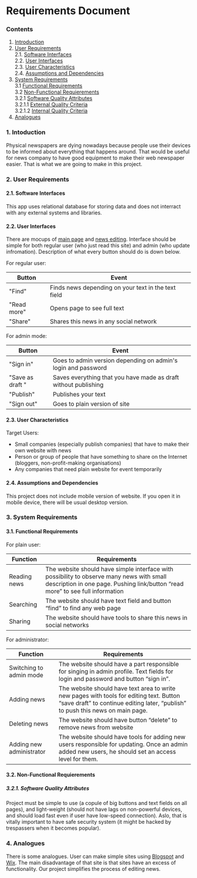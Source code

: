 # Requirements Document
### Contents
1. [Introduction](#1)
2. [User Requirements](#2) <br>
  2.1. [Software Interfaces](#2.1) <br>
  2.2. [User Interfaces](#2.2) <br>
  2.3. [User Characteristics](#2.3) <br>
  2.4. [Assumptions and Dependencies](#2.4) <br>
3. [System Requirements](#3.) <br>
  3.1 [Functional Requirements](#3.1) <br>
  3.2 [Non-Functional Requierements](#3.2) <br>
    3.2.1 [Software Quality Attributes](#3.2.1) <br>
    3.2.1.1 [External Quality Criteria](#3.2.1.1) <br>
    3.2.1.2 [Internal Quality Criteria](#3.2.1.2) <br>
4. [Analogues](#4) <br>

### 1\. Intoduction <a name="1"></a>
Physical newspapers are dying nowadays because people use their devices to be informed about everything that happens around. That would be useful for news company to have good equipment to make their web newspaper easier.
That is what we are going to make in this project.

### 2\. User Requirements <a name="2"></a>
#### 2.1\. Software Interfaces <a name="2.1"></a>
This app uses relational database for storing data and does not interract with any external systems and libraries.
#### 2.2\. User Interfaces <a name="2.2"></a>
There are mocups of [main page](https://raw.githubusercontent.com/peekhovsky/trtpo-news-portal-2018/master/docs/Mockups/main-page.png) and [news editing](https://raw.githubusercontent.com/peekhovsky/trtpo-news-portal-2018/master/docs/Mockups/news-editing.png).
Interface should be simple for both regular user (who just read this site) and admin (who update infromation). Description of what every button should do is down below.

For regular user:

Button | Event
--- | ---
"Find" | Finds news depending on your text in the text field
"Read more" | Opens page to see full text
"Share" | Shares this news in any social network

For admin mode: 

Button | Event
--- | ---
"Sign in" | Goes to admin version depending on admin's login and password 
"Save as draft " | Saves everything that you have made as draft without publishing 
"Publish" | Publishes your text
"Sign out" | Goes to plain version of site

 
#### 2.3\. User Characteristics <a name="2.3"></a>
Target Users:
* Small companies (especially publish companies) that have to make their own website with news
* Person or group of people that have something to share on the Internet (bloggers, non-profit-making organisations)
* Any companies that need plain website for event temporarily

#### 2.4\. Assumptions and Dependencies <a name="2.4"></a>
This project does not include mobile version of website. If you open it in mobile device, there will be usual desktop version. 

### 3\. System Requirements <a name="3"></a>

#### 3.1\. Functional Requirements <a name="3.1"></a>

For plain user:

Function | Requirements
--- | ---
Reading news | The website should have simple interface with possibility to observe many news with small description in one page. Pushing link/button “read more” to see full information
Searching |   The website should have text field and button “find” to find any web page
Sharing | The website should have tools to share this news in social networks

For administrator:

Function | Requirements
--- | ---
Switching to admin mode |  The website should have a part responsible for singing in admin profile. Text fields for login and password and button “sign in”.
Adding news |  The website should have text area to write new pages with tools for editing text. Button “save draft” to continue editing later, “publish” to push this news on main page.
Deleting news |  The website should have button “delete” to remove news from website
Adding new administrator | The website should have tools for adding new users responsible for updating. Once an admin added new users, he should set an access level for them.  


#### 3.2\. Non-Functional Requierements <a name="3.2"></a>
##### 3.2.1\. Software Quality Attributes <a name="3.2.1"></a>
Project must be simple to use (a copule of big buttons and text fields on all pages), and light-weight (should not have lags on non-powerful devices, and should load fast even if user have low-speed connection). Aslo, that is vitally important to have safe security system (it might be hacked by trespassers when it becomes popular).  

### 4\. Analogues <a name="4"></a>
There is some analogues. User can make simple sites using [Blogspot](https://www.blogger.com/) and [Wix](https://wix.com/). The main disadvantage of that site is that sites have an excess of functionality. Our project simplifies the process of editing news. 
